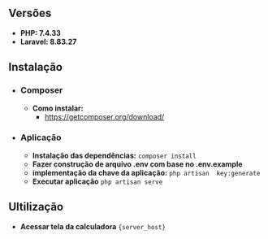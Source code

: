 ## Versões
- **PHP: 7.4.33**
- **Laravel: 8.83.27**

## Instalação
- ### Composer
    - **Como instalar:**
        - https://getcomposer.org/download/
- ### Aplicação
    - **Instalação das dependências:** `composer install`
    - **Fazer construção de arquivo .env com base no .env.example**
    - **implementação da chave da aplicação:** `php artisan  key:generate`
    - **Executar aplicação** `php artisan serve`

## Ultilização
   - **Acessar tela da calculadora** `{server_host}`
